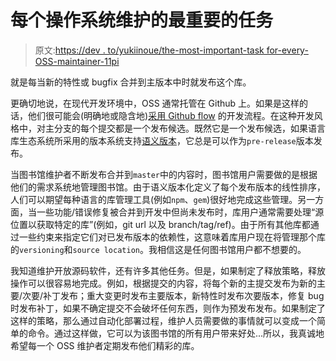 # 每个操作系统维护的最重要的任务

> 原文:[https://dev . to/yukiinoue/the-most-important-task for-every-OSS-maintainer-11pi](https://dev.to/yukiinoue/the-most-important-task-for-every-oss-maintainer-11pi)

就是每当新的特性或 bugfix 合并到主版本中时就发布这个库。

更确切地说，在现代开发环境中，OSS 通常托管在 Github 上。如果是这样的话，他们很可能会(明确地或隐含地)[采用 Github flow](https://guides.github.com/introduction/flow/) 的开发流程。在这种开发风格中，对主分支的每个提交都是一个发布候选。既然它是一个发布候选，如果语言库生态系统所采用的版本系统支持[语义版本](https://semver.org/#spec-item-10)，它总是可以作为`pre-release`版本发布。

当图书馆维护者不断发布合并到`master`中的内容时，图书馆用户需要做的是根据他们的需求系统地管理图书馆。由于语义版本化定义了每个发布版本的线性排序，人们可以期望每种语言的库管理工具(例如`npm`、`gem`)很好地完成这些管理。另一方面，当一些功能/错误修复被合并到开发中但尚未发布时，库用户通常需要处理“源位置以获取特定的库”(例如，git url 以及 branch/tag/ref)。由于所有其他库都通过一些约束来指定它们对已发布版本的依赖性，这意味着库用户现在将管理那个库的`versioning`和`source location`。我相信这是任何图书馆用户都不想要的。

我知道维护开放源码软件，还有许多其他任务。但是，如果制定了释放策略，释放操作可以很容易地完成。例如，根据提交的内容，将每个新的主提交发布为新的主要/次要/补丁发布；重大变更时发布主要版本，新特性时发布次要版本，修复 bug 时发布补丁，如果不确定提交不会破坏任何东西，则作为预发布发布。如果制定了这样的策略，那么通过自动化部署过程，维护人员需要做的事情就可以变成一个简单的命令。通过这样做，它可以为该图书馆的所有用户带来好处...所以，我真诚地希望每一个 OSS 维护者定期发布他们精彩的库。